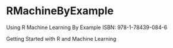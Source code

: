 # RMachineByExample
Using R Machine Learning By Example ISBN: 978-1-78439-084-6

Getting Started with R and Machine Learning